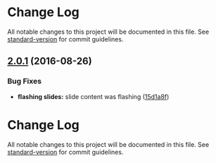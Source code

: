 # Change Log

All notable changes to this project will be documented in this file. See [standard-version](https://github.com/conventional-changelog/standard-version) for commit guidelines.

<a name="2.0.1"></a>
## [2.0.1](https://github.com/emkay/kushlash/compare/v2.0.0...v2.0.1) (2016-08-26)


### Bug Fixes

* **flashing slides:** slide content was flashing ([15d1a8f](https://github.com/emkay/kushlash/commit/15d1a8f))



# Change Log

All notable changes to this project will be documented in this file. See [standard-version](https://github.com/conventional-changelog/standard-version) for commit guidelines.
